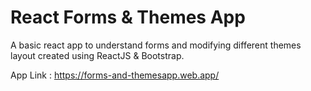 # React Forms &amp; Themes App

A basic react app to understand forms and modifying different themes layout created using ReactJS & Bootstrap.

App Link : https://forms-and-themesapp.web.app/
